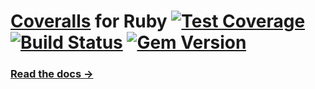 # [Coveralls](http://coveralls.io) for Ruby [![Test Coverage](https://coveralls.io/repos/lemurheavy/coveralls-ruby/badge.png?branch=master)](https://coveralls.io/r/lemurheavy/coveralls-ruby) [![Build Status](https://secure.travis-ci.org/lemurheavy/coveralls-ruby.png?branch=master)](https://travis-ci.org/lemurheavy/coveralls-ruby) [![Gem Version](https://badge.fury.io/rb/coveralls.png)](http://badge.fury.io/rb/coveralls)

### [Read the docs &rarr;](https://coveralls.io/docs/ruby)
